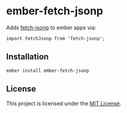 ember-fetch-jsonp
==============================================================================

Adds [fetch-jsonp](https://github.com/camsong/fetch-jsonp) to ember apps via:

```
import fetchJsonp from 'fetch-jsonp';
```

Installation
------------------------------------------------------------------------------

```
ember install ember-fetch-jsonp
```

License
------------------------------------------------------------------------------

This project is licensed under the [MIT License](LICENSE.md).
